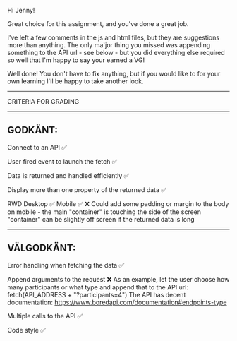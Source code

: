 Hi Jenny!

Great choice for this assignment, and you've done a great job.

I've left a few comments in the js and html files, but they are suggestions more than anything. The only ma`jor thing you missed was appending something to the API url - see below - but you did everything else required so well that I'm happy to say your earned a VG!

Well done! You don't have to fix anything, but if you would like to for your own learning I'll be happy to take another look.

*************************************

CRITERIA FOR GRADING

*************************************

GODKÄNT:
-------------------------------------

Connect to an API ✅

User fired event to launch the fetch ✅

Data is returned and handled efficiently ✅

Display more than one property of the returned data ✅

RWD
  Desktop ✅
  Mobile ✅ ❌
    Could add some padding or margin to the body on mobile - the main "container" is touching the side of the screen
    "container" can be slightly off screen if the returned data is long

-------------------------------------

VÄLGODKÄNT:
-------------------------------------

Error handling when fetching the data ✅

Append arguments to the request ❌
  As an example, let the user choose how many participants or what type and append that to the API url: fetch(API_ADDRESS + "?participants=4") 
  The API has decent documentation: https://www.boredapi.com/documentation#endpoints-type

Multiple calls to the API ✅

Code style ✅